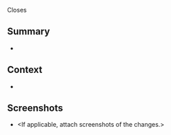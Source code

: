 Closes <Related issue>

## Summary
- <Bulleted list of what the PR does>

## Context
- <Relevant backstory for understanding the purpose of this PR>

## Screenshots
- <If applicable, attach screenshots of the changes.>